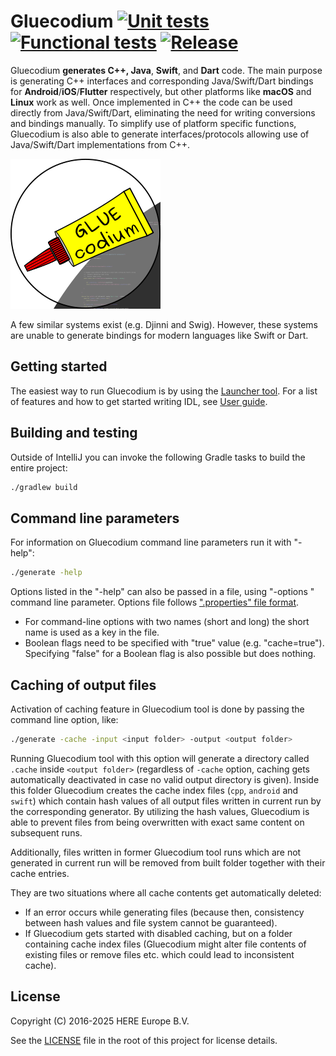 # Gluecodium [![Unit tests](https://github.com/heremaps/gluecodium/actions/workflows/unit-tests.yml/badge.svg)](https://github.com/heremaps/gluecodium/actions/workflows/unit-tests.yml)[![Functional tests](https://github.com/heremaps/gluecodium/actions/workflows/functional-tests.yml/badge.svg)](https://github.com/heremaps/gluecodium/actions/workflows/functional-tests.yml) [![Release](https://jitpack.io/v/heremaps/gluecodium.svg)](https://jitpack.io/#heremaps/gluecodium)

Gluecodium **generates C++, Java**, **Swift**, and **Dart** code. The main purpose is generating C++ interfaces and
corresponding Java/Swift/Dart bindings for **Android**/**iOS**/**Flutter** respectively, but other platforms like **macOS**
and **Linux** work as well. Once implemented in C++ the code can be used directly from Java/Swift/Dart,
eliminating the need for writing conversions and bindings manually.
To simplify use of platform specific functions, Gluecodium is also able to generate interfaces/protocols
allowing use of Java/Swift/Dart implementations from C++.

![Gluecodium logo](docs/logo.svg)

A few similar systems exist (e.g. Djinni and Swig). However, these systems are unable to generate
bindings for modern languages like Swift or Dart.

## Getting started

The easiest way to run Gluecodium is by using the [Launcher tool](tools/README.md).
For a list of features and how to get started writing IDL, see [User guide](./docs/guide.md).

## Building and testing
Outside of IntelliJ you can invoke the following Gradle tasks to build
the entire project:

```bash
./gradlew build
```

## Command line parameters
For information on Gluecodium command line parameters run it with "-help":

```bash
./generate -help
```

Options listed in the "-help" can also be passed in a file, using "-options <file-name>" command
line parameter. Options file follows [".properties" file format](https://en.wikipedia.org/wiki/.properties).
* For command-line options with two names (short and long) the short name is used as a key in the
file.
* Boolean flags need to be specified with "true" value (e.g. "cache=true"). Specifying "false" for a
Boolean flag is also possible but does nothing.

## Caching of output files
Activation of caching feature in Gluecodium tool is done by passing the command line option, like:

```bash
./generate -cache -input <input folder> -output <output folder>
```

Running Gluecodium tool with this option will generate a directory called `.cache` inside `<output folder>`
(regardless of `-cache` option, caching gets automatically deactivated in case no valid output
directory is given). Inside this folder Gluecodium creates the cache index files (`cpp`, `android` and
`swift`) which contain hash values of all output files written in current run by the corresponding
generator. By utilizing the hash values, Gluecodium is able to prevent files from being overwritten
with exact same content on subsequent runs.

Additionally, files written in former Gluecodium tool runs which are not generated in current run will be
removed from built folder together with their cache entries.

They are two situations where all cache contents get automatically deleted:

* If an error occurs while generating files (because then, consistency between hash values and file
system cannot be guaranteed).
* If Gluecodium gets started with disabled caching, but on a folder containing cache index files
(Gluecodium might alter file contents of existing files or remove files etc. which could lead to
inconsistent cache).

## License

Copyright (C) 2016-2025 HERE Europe B.V.

See the [LICENSE](./LICENSE) file in the root of this project for license details.
